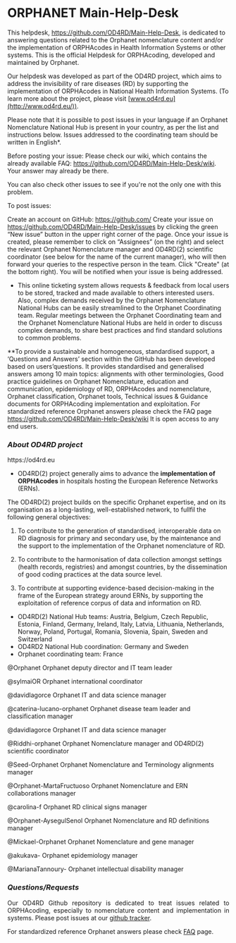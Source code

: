 # ORPHANET Main-Help-Desk

This helpdesk, https://github.com/OD4RD/Main-Help-Desk, is dedicated to answering questions related to the Orphanet nomenclature content and/or the implementation of ORPHAcodes in Health Information Systems or other systems. This is the official Helpdesk for ORPHAcoding, developed and maintained by Orphanet.

Our helpdesk was developed as part of the OD4RD project, which aims to address the invisibility of rare diseases (RD) by supporting the implementation of ORPHAcodes in National Health Information Systems. (To learn more about the project, please visit [www.od4rd.eu](http://www.od4rd.eu/)).

Please note that it is possible to post issues in your language if an Orphanet Nomenclature National Hub is present in your country, as per the list and instructions below. Issues addressed to the coordinating team should be written in English*.

Before posting your issue: Please check our wiki, which contains the already available FAQ: https://github.com/OD4RD/Main-Help-Desk/wiki. Your answer may already be there.

You can also check other issues to see if you're not the only one with this problem.

To post issues:

Create an account on GitHub: https://github.com/
Create your issue on https://github.com/OD4RD/Main-Help-Desk/issues by clicking the green “New issue” button in the upper right corner of the page.
Once your issue is created, please remember to click on “Assignees” (on the right) and select the relevant Orphanet Nomenclature manager and OD4RD(2) scientific coordinator (see below for the name of the current manager), who will then forward your queries to the respective person in the team.
Click "Create" (at the bottom right).
You will be notified when your issue is being addressed.


* This online ticketing system allows requests & feedback from local users to be stored, tracked and made available to others interested users. Also, complex demands received by the Orphanet Nomenclature National Hubs can be easily streamlined to the Orphanet Coordinating team. Regular meetings between the Orphanet Coordinating team and the Orphanet Nomenclature National Hubs are held in order to discuss complex demands, to share best practices and find standard solutions to common problems.
 


**To provide a sustainable and homogeneous, standardised support, a ‘Questions and Answers’ section within the GitHub has been developed based on users’questions. It provides standardised and generalised answers among 10 main topics: alignments with other terminologies, Good practice guidelines on Orphanet Nomenclature, education and communication, epidemiology of RD, ORPHAcodes and nomenclature, Orphanet classification, Orphanet tools, Technical issues & Guidance documents for ORPHAcoding implementation and exploitation.  For standardized reference Orphanet answers please check the FAQ page https://github.com/OD4RD/Main-Help-Desk/wiki It is open access to any end users.  

<p><h3><i><strong> About OD4RD project</strong></i></h3></p> https://od4rd.eu

* OD4RD(2) project generally aims to advance the **implementation of ORPHAcodes** in hospitals hosting the European Reference Networks (ERNs). 

The OD4RD(2) project builds on the specific Orphanet expertise, and on its organisation as a long-lasting, well-established network, to fullfil the following general objectives:
1.	To contribute to the generation of standardised, interoperable data on RD diagnosis for primary and secondary use, by the maintenance and the support to the implementation of the Orphanet nomenclature of RD.

2.	To contribute to the harmonisation of data collection amongst settings (health records, registries) and amongst countries, by the dissemination of good coding practices at the data source level.

3.	To contribute at supporting evidence-based decision-making in the frame of the European strategy around ERNs, by supporting the exploitation of reference corpus of data and information on RD.

* OD4RD(2) National Hub teams: Austria, Belgium, Czech Republic, Estonia, Finland, Germany, Ireland, Italy, Latvia, Lithuania, Netherlands, Norway, Poland, Portugal, Romania, Slovenia, Spain, Sweden and Switzerland
* OD4RD2 National Hub coordination: Germany and Sweden
* Orphanet coordinating team: France 

@Orphanet Orphanet deputy director and IT team leader

@sylmaiOR Orphanet international coordinator

@davidlagorce Orphanet IT and data science manager

@caterina-lucano-orphanet Orphanet disease team leader and classification manager

@davidlagorce Orphanet IT and data science manager

@Riddhi-orphanet Orphanet Nomenclature manager and OD4RD(2) scientific coordinator

@Seed-Orphanet Orphanet Nomenclature and Terminology alignments manager

@Orphanet-MartaFructuoso Orphanet Nomenclature and ERN collaborations manager

@carolina-f Orphanet RD clinical signs manager

@Orphanet-AysegulSenol Orphanet Nomenclature and RD definitions manager

@Mickael-Orphanet Orphanet Nomenclature and gene manager

@akukava- Orphanet epidemiology manager

@MarianaTannoury- Orphanet intellectual disability manager

 <p><h3><i><strong>Questions/Requests</strong></i></h3></p>
   <p align= "justify">Our OD4RD Github repository is dedicated to treat issues related to ORPHAcoding, especially to nomenclature content and implementation in systems. Please post issues at our <a href="https://github.com/OD4RD/Main-Help-Desk/issues" target="_blank" rel="noopener noreferrer">github tracker</a>.
  <p>For standardized reference Orphanet answers please check <a href="https://github.com/OD4RD/Main-Help-Desk/wiki" target="_blank" rel="noopener noreferrer">FAQ</a> page.</p>


